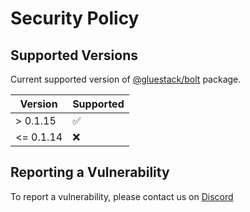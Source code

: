 # Security Policy

## Supported Versions

Current supported version of [@gluestack/bolt](https://www.npmjs.com/package/@gluestack/bolt) package.

| Version | Supported          |
| ------- | ------------------ |
| > 0.1.15   | :white_check_mark: |
| <= 0.1.14   | :x:                |

## Reporting a Vulnerability

To report a vulnerability, please contact us on [Discord](https://discord.gg/GEP2gWgd)
